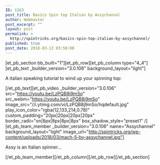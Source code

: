 ```yaml
---
ID: 1263
post_title: Basics Spin top Italian by Assychannel
author: Webmaster
post_excerpt: ""
layout: post
permalink: >
  http://spintricks.org/basics-spin-top-italian-by-assychannel/
published: true
post_date: 2018-03-13 03:50:08
---
```

[et_pb_section bb_built="1"][et_pb_row][et_pb_column type="4_4"][et_pb_text _builder_version="3.0.106" background_layout="light"]

A italian speaking tutorial to wind up your spinning top:

[/et_pb_text][et_pb_video _builder_version="3.0.106" src="https://youtu.be/LzPQB8j9mSo" src_webm="https://youtu.be/LzPQB8j9mSo" image_src="//i.ytimg.com/vi/LzPQB8j9mSo/hqdefault.jpg" play_icon_color="rgba(12,133,214,0.78)" custom_padding="20px|20px|20px|20px" border_radii="on|8px|8px|8px|8px" box_shadow_style="preset1" /][et_pb_team_member _builder_version="3.0.106" name="Assychannel" background_layout="light" image_url="http://spintricks.org/wp-content/uploads/2018/03/mach-5-by-assychannel.jpg"]

Assy is an Italian spinner...

[/et_pb_team_member][/et_pb_column][/et_pb_row][/et_pb_section]